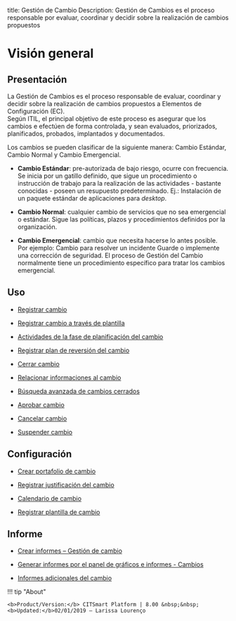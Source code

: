 title:  Gestión de Cambio 
Description: Gestión de Cambios es el proceso responsable por evaluar, coordinar y decidir sobre  la realización de cambios propuestos
# Visión general  

Presentación
----------------

La Gestión de Cambios es el proceso responsable de evaluar, coordinar y decidir
sobre la realización de cambios propuestos a Elementos de Configuración (EC).  
Según ITIL, el principal objetivo de este proceso es asegurar que los cambios
e efectúen de forma controlada, y sean evaluados, priorizados, planificados,
probados, implantados y documentados.

Los cambios se pueden clasificar de la siguiente manera: Cambio Estándar, Cambio
Normal y Cambio Emergencial.

-   **Cambio Estándar**: pre-autorizada de bajo riesgo, ocurre con frecuencia.
    Se inicia por un gatillo definido, que sigue un procedimiento o instrucción de
    trabajo para la realización de las actividades - bastante conocidas - poseen un
    resupuesto predeterminado. Ej.: Instalación de un paquete estándar de aplicaciones
    para *desktop*.

-   **Cambio Normal**: cualquier cambio de servicios que no sea emergencial o
    estándar. Sigue las políticas, plazos y procedimientos definidos por la
    organización.

-   **Cambio Emergencial**: cambio que necesita hacerse lo antes posible. Por
    ejemplo: Cambio para resolver un incidente Guarde o implemente una corrección
    de seguridad. El proceso de Gestión del Cambio normalmente tiene un
    procedimiento específico para tratar los cambios emergencial.

Uso
-------

-  [Registrar cambio](/es-es/citsmart-platform-8/processes/change/use/register-change.html)

-  [Registrar cambio a través de plantilla](/es-es/citsmart-platform-8/processes/change/use/register-change-via-template.html)

-  [Actividades de la fase de planificación del cambio](/es-es/citsmart-platform-8/processes/change/use/change-planning-activities.html)

-  [Registrar plan de reversión del cambio](/es-es/citsmart-platform-8/processes/change/use/change-reversion-plan.html)

-  [Cerrar cambio](/es-es/citsmart-platform-8/processes/change/use/execute-change.html)

-  [Relacionar informaciones al cambio](/es-es/citsmart-platform-8/processes/change/use/relate-information-to-change.html)

-  [Búsqueda avanzada de cambios cerrados](/es-es/citsmart-platform-8/processes/change/use/advanced-search-for-change.html)

-  [Aprobar cambio](/es-es/citsmart-platform-8/processes/change/use/change-approval.html)

-  [Cancelar cambio](/es-es/citsmart-platform-8/processes/change/use/cancel-change.html)

-  [Suspender cambio](/es-es/citsmart-platform-8/processes/change/use/suspend-change.html)

Configuración
----------------

-   [Crear portafolio de cambio](/es-es/citsmart-platform-8/processes/change/configuration/change-portfolio.html)

-   [Registrar justificación del cambio](/es-es/citsmart-platform-8/processes/change/configuration/change-justification.html)

-   [Calendario de cambio](/es-es/citsmart-platform-8/processes/change/configuration/change-schedule.html)

-   [Registrar plantilla de cambio](/es-es/citsmart-platform-8/processes/change/configuration/change-template.html) 

Informe
-------------

-   [Crear informes – Gestión de cambio](/es-es/citsmart-platform-8/processes/change/use/generate-reports-change-management.html)

-   [Generar informes por el panel de gráficos e informes - Cambios](/es-es/citsmart-platform-8/processes/change/use/generate-reports-charts-panel-change.html)

-   [Informes adicionales del cambio](/es-es/citsmart-platform-8/processes/change/use/change-additional-reports.html)

!!! tip "About"

    <b>Product/Version:</b> CITSmart Platform | 8.00 &nbsp;&nbsp;
    <b>Updated:</b>02/01/2019 – Larissa Lourenço

